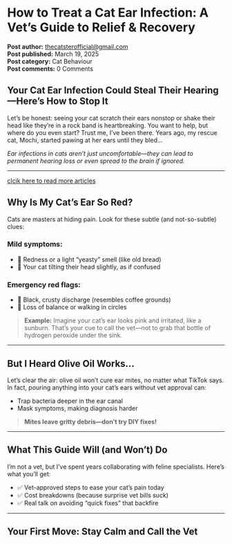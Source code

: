 # How to Treat a Cat Ear Infection: A Vet’s Guide to Relief & Recovery

**Post author:** thecatsterofficial@gmail.com  
**Post published:** March 19, 2025  
**Post category:** Cat Behaviour  
**Post comments:** 0 Comments  

## Your Cat Ear Infection Could Steal Their Hearing—Here’s How to Stop It

Let’s be honest: seeing your cat scratch their ears nonstop or shake their head like they’re in a rock band is heartbreaking. You want to help, but where do you even start? Trust me, I’ve been there. Years ago, my rescue cat, Mochi, started pawing at her ears until they bled...

*Ear infections in cats aren’t just uncomfortable—they can lead to permanent hearing loss or even spread to the brain if ignored.*

---
[clcik here to read more articles](https://thecatster.com/)

## Why Is My Cat’s Ear So Red?

Cats are masters at hiding pain. Look for these subtle (and not-so-subtle) clues:

### Mild symptoms:
- 🚩 Redness or a light “yeasty” smell (like old bread)  
- 🚩 Your cat tilting their head slightly, as if confused  

### Emergency red flags:
- 🚨 Black, crusty discharge (resembles coffee grounds)  
- 🚨 Loss of balance or walking in circles  

> **Example:** Imagine your cat’s ear looks pink and irritated, like a sunburn. That’s your cue to call the vet—not to grab that bottle of hydrogen peroxide under the sink.

---

## But I Heard Olive Oil Works…

Let’s clear the air: olive oil won’t cure ear mites, no matter what TikTok says. In fact, pouring anything into your cat’s ears without vet approval can:
- Trap bacteria deeper in the ear canal
- Mask symptoms, making diagnosis harder

> **Mites leave gritty debris—don’t try DIY fixes!**

---

## What This Guide Will (and Won’t) Do

I’m not a vet, but I’ve spent years collaborating with feline specialists. Here’s what you’ll get:
- ✅ Vet-approved steps to ease your cat’s pain today  
- ✅ Cost breakdowns (because surprise vet bills suck)  
- ✅ Real talk on avoiding “quick fixes” that backfire  

---

## Your First Move: Stay Calm and Call the Vet

>
